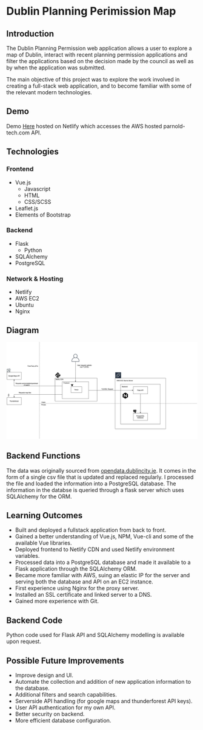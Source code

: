 # Dublin Planning Perimission Map

## Introduction

The Dublin Planning Permission web application allows a user to explore a map of Dublin,
interact with recent planning permission applications and filter
the applications based on the decision made by the council as well as 
by when the application was submitted.

The main objective of this project was to explore the work involved in creating a full-stack web application, 
and to become familiar with some of the relevant modern technologies.

## Demo

Demo [Here](https://competent-jennings-57a7ec.netlify.app/) hosted on Netlify which accesses the AWS hosted parnold-tech.com API.

## Technologies

### Frontend
- Vue.js
    - Javascript
    - HTML
    - CSS/SCSS
- Leaflet.js
- Elements of Bootstrap

### Backend
- Flask
    - Python
- SQLAlchemy
- PostgreSQL

### Network & Hosting
- Netlify
- AWS EC2
- Ubuntu
- Nginx 


## Diagram

![Flow Chart](./docs/flowchart_white.png)

## Backend Functions
The data was originally sourced from [opendata.dublincity.ie](https://opendata.dublincity.ie/PandDOpenData/).
It comes in the form of a single csv file that is updated and replaced regularly.
I processed the file and loaded the information into a PostgreSQL database. 
The information in the databse is queried through a flask server which uses SQLAlchemy for the ORM.

## Learning Outcomes
- Built and deployed a fullstack application from back to front.
- Gained a better understanding of Vue.js, NPM, Vue-cli and some of the available Vue libraries.
- Deployed frontend to Netlify CDN and used Netlify environment variables.
- Processed data into a PostgreSQL database and made it available to a Flask application through the SQLAlchemy ORM.
- Became more familiar with AWS, suing an elastic IP for the server and serving both the database and API on an EC2 instance.
- First experience using Nginx for the proxy server.
- Installed an SSL certificate and linked server to a DNS.
- Gained more experience with Git.

## Backend Code

Python code used for Flask API and SQLAlchemy modelling is available upon request.

## Possible Future Improvements

- Improve design and UI.
- Automate the collection and addition of new application information to the database.
- Additional filters and search capabilities.
- Serverside API handling (for google maps and thunderforest API keys).
- User API authentication for my own API.
- Better security on backend.
- More efficient database configuration.

